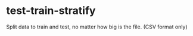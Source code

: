 # test-train-stratify
Split data to train and test, no matter how big is the file. (CSV format only)
